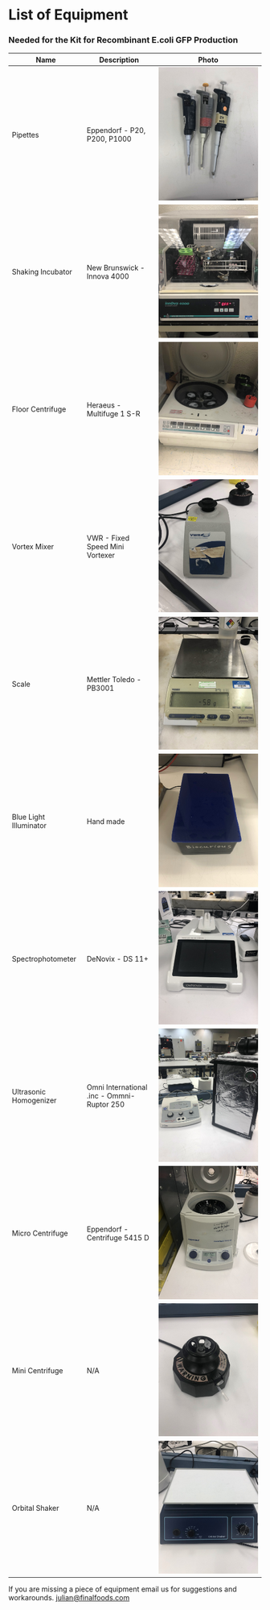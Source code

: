 # List of Equipment
### Needed for the Kit for Recombinant E.coli GFP Production

Name | Description | Photo
-------------- | ----------- | ----------
Pipettes | Eppendorf - P20, P200, P1000 | ![](/images/equipment/Pipettes.jpg)
Shaking Incubator | New Brunswick - Innova 4000 | ![](/images/equipment/ShakingIncubator.jpg)
Floor Centrifuge | Heraeus - Multifuge 1 S-R | ![](/images/equipment/Centrifuge.jpg)
Vortex Mixer | VWR - Fixed Speed Mini Vortexer | ![](/images/equipment/VortexMixer.jpg)
Scale | Mettler Toledo - PB3001 | ![](/images/equipment/Scale.jpg)
Blue Light Illuminator | Hand made | ![](/images/equipment/BlueLight.jpg)
Spectrophotometer | DeNovix - DS 11+ | ![](/images/equipment/DeNovixSpectrophotometer.jpg)
Ultrasonic Homogenizer | Omni International .inc - Ommni-Ruptor 250 | ![](/images/equipment/Ultrasonic.jpg)
Micro Centrifuge | Eppendorf - Centrifuge 5415 D | ![](/images/equipment/MicroCentrifuge.jpg)
Mini Centrifuge | N/A | ![](/images/equipment/TapFuge.jpg)
Orbital Shaker  | N/A | ![](/images/equipment/OrbitalShaker.jpg)

If you are missing a piece of equipment email us for suggestions and workarounds. julian@finalfoods.com
